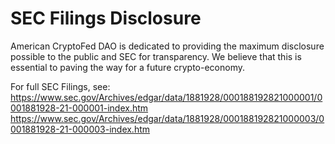 # SEC Filings Disclosure
American CryptoFed DAO is dedicated to providing the maximum disclosure possible to the public and SEC for transparency. We believe that this is essential to paving the way for a future crypto-economy.  
  
For full SEC Filings, see: 
https://www.sec.gov/Archives/edgar/data/1881928/000188192821000001/0001881928-21-000001-index.htm  
https://www.sec.gov/Archives/edgar/data/1881928/000188192821000003/0001881928-21-000003-index.htm
